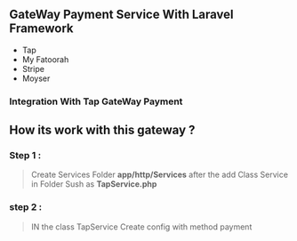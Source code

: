 ## GateWay Payment Service With **Laravel** Framework

- Tap 
- My Fatoorah
- Stripe 
- Moyser 

### Integration With **Tap GateWay Payment**  

## How its work with this gateway ? 

### Step 1 :
> Create Services Folder **app/http/Services** after the add Class Service in Folder Sush as **TapService.php**
### step 2 : 
> IN the class TapService Create config with method payment 